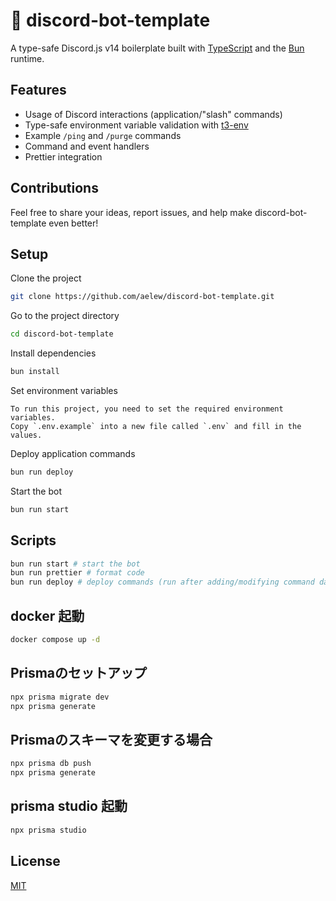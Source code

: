 # 📝 discord-bot-template

A type-safe Discord.js v14 boilerplate built with [TypeScript](https://www.typescriptlang.org) and the [Bun](https://bun.sh) runtime.

## Features

- Usage of Discord interactions (application/"slash" commands)
- Type-safe environment variable validation with [t3-env](https://env.t3.gg)
- Example `/ping` and `/purge` commands
- Command and event handlers
- Prettier integration

## Contributions

Feel free to share your ideas, report issues, and help make discord-bot-template even better!

## Setup

Clone the project

```bash
git clone https://github.com/aelew/discord-bot-template.git
```

Go to the project directory

```bash
cd discord-bot-template
```

Install dependencies

```bash
bun install
```

Set environment variables

```
To run this project, you need to set the required environment variables.
Copy `.env.example` into a new file called `.env` and fill in the values.
```

Deploy application commands

```bash
bun run deploy
```

Start the bot

```bash
bun run start
```

## Scripts

```bash
bun run start # start the bot
bun run prettier # format code
bun run deploy # deploy commands (run after adding/modifying command data)
```

## docker 起動

```bash
docker compose up -d
```

## Prismaのセットアップ

```bash
npx prisma migrate dev
npx prisma generate
```

## Prismaのスキーマを変更する場合

```bash
npx prisma db push
npx prisma generate
```

## prisma studio 起動

```bash
npx prisma studio
```

## License

[MIT](https://choosealicense.com/licenses/mit/)

